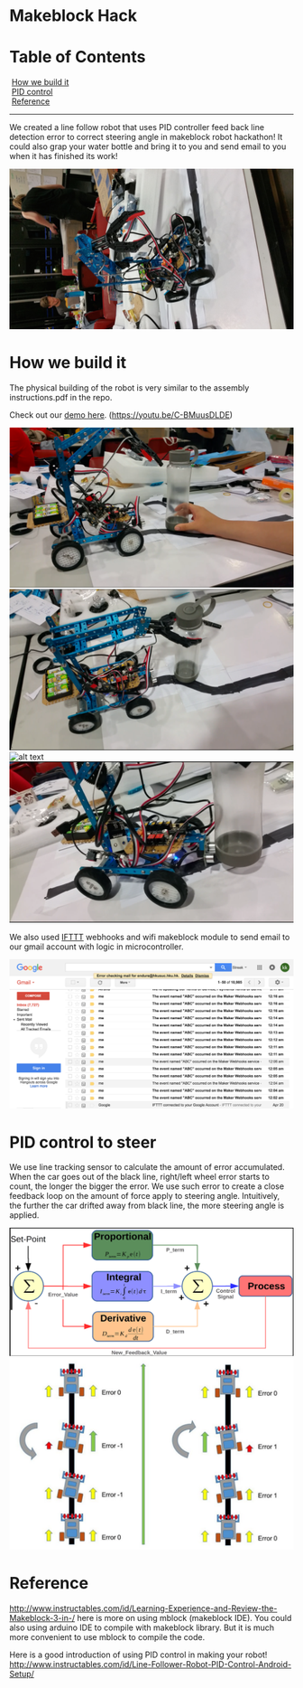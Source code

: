 # Makeblock Hack

# Table of Contents
&nbsp;[How we build it](https://github.com/stevealbertwong/makeblockhack/blob/master/README.md#how-we-build-it)  <br/> 
&nbsp;[PID control](https://github.com/stevealbertwong/makeblockhack/blob/master/README.md#pid-control-to-steer)  <br/> 
&nbsp;[Reference](https://github.com/stevealbertwong/makeblockhack/blob/master/README.md#reference)  <br/> 

--- 

We created a line follow robot that uses PID controller feed back line detection error to correct steering angle in makeblock robot hackathon! It could also grap your water bottle and bring it to you and send email to you when it has finished its work!

![alt text](https://raw.githubusercontent.com/stevealbertwong/makeblockhack/master/pic/pic.jpg)


# How we build it
The physical building of the robot is very similar to the assembly instructions.pdf in the repo.

Check out our [demo here](https://youtu.be/C-BMuusDLDE). (https://youtu.be/C-BMuusDLDE)

![alt text](https://raw.githubusercontent.com/stevealbertwong/makeblockhack/master/pic/pic1.png)
![alt text](https://raw.githubusercontent.com/stevealbertwong/makeblockhack/master/pic/pic2.png)
![alt text](https://raw.githubusercontent.com/stevealbertwong/makeblockhack/master/pic/pic3.png)
![alt text](https://raw.githubusercontent.com/stevealbertwong/makeblockhack/master/pic/pic4.png)


We also used [IFTTT](https://ifttt.com/maker_webhooks) webhooks and wifi makeblock module to send email to our gmail account with logic in microcontroller. 

![alt text](https://raw.githubusercontent.com/stevealbertwong/makeblockhack/master/pic/makebot_api_IFTTT.png)

# PID control to steer

We use line tracking sensor to calculate the amount of error accumulated. When the car goes out of the black line, right/left wheel error starts to count, the longer the bigger the error. We use such error to create a close feedback loop on the amount of force apply to steering angle. Intuitively, the further the car drifted away from black line, the more steering angle is applied.

![alt text](https://raw.githubusercontent.com/stevealbertwong/makeblockhack/master/pic/pid1.png)
![alt text](https://raw.githubusercontent.com/stevealbertwong/makeblockhack/master/pic/pid2.png)

# Reference 

http://www.instructables.com/id/Learning-Experience-and-Review-the-Makeblock-3-in-/ here is more on using mblock (makeblock IDE). You could also using arduino IDE to compile with makeblock library. But it is much more convenient to use mblock to compile the code.

Here is a good introduction of using PID control in making your robot!
http://www.instructables.com/id/Line-Follower-Robot-PID-Control-Android-Setup/



